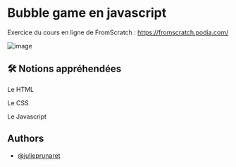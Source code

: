 # Bubble game en javascript

Exercice du cours en ligne de FromScratch : https://fromscratch.podia.com/

![image](https://user-images.githubusercontent.com/87066549/162759409-70b37ec9-4332-42b9-845b-e9228eec312a.png)

## 🛠 Notions appréhendées

Le HTML

Le CSS 

Le Javascript
## Authors

- [@julieprunaret](https://www.github.com/julieprunaret)
